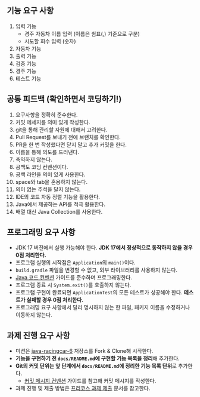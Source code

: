 ## 기능 요구 사항

1. 입력 기능
   - 경주 자동차 이름 입력 (이름은 쉼표(,) 기준으로 구분)
   - 시도할 회수 입력 (숫자)
2. 자동차 기능
3. 출력 기능
4. 검증 기능 
5. 경주 기능 
6. 테스트 기능

## 공통 피드백 (확인하면서 코딩하기!)

1. 요구사항을 정확히 준수한다.
2. 커밋 메세지를 의미 있게 작성한다. 
3. git을 통해 관리할 자원에 대해서 고려한다.
4. Pull Request를 보내기 전에 브랜치를 확인한다. 
5. PR을 한 번 작성했다면 닫지 말고 추가 커밋을 한다. 
6. 이름을 통해 의도를 드러낸다. 
7. 축약하지 않는다.
8. 공백도 코딩 컨밴션이다.
9. 공백 라인을 의미 있게 사용한다. 
10. space와 tab을 혼용하지 않는다.
11. 의미 없는 주석을 달지 않는다.
12. IDE의 코드 자동 정렬 기능을 활용한다. 
13. Java에서 제공하는 API를 적극 활용한다.
14. 배열 대신 Java Collection를 사용한다. 

## 프로그래밍 요구 사항 

- JDK 17 버전에서 실행 가능해야 한다. **JDK 17에서 정상적으로 동작하지 않을 경우 0점 처리한다.**
- 프로그램 실행의 시작점은 `Application`의 `main()`이다.
- `build.gradle` 파일을 변경할 수 없고, 외부 라이브러리를 사용하지 않는다.
- [Java 코드 컨벤션](https://github.com/woowacourse/woowacourse-docs/tree/master/styleguide/java) 가이드를 준수하며 프로그래밍한다.
- 프로그램 종료 시 `System.exit()`를 호출하지 않는다.
- 프로그램 구현이 완료되면 `ApplicationTest`의 모든 테스트가 성공해야 한다. **테스트가 실패할 경우 0점 처리한다.**
- 프로그래밍 요구 사항에서 달리 명시하지 않는 한 파일, 패키지 이름을 수정하거나 이동하지 않는다.


## 과제 진행 요구 사항

- 미션은 [java-racingcar-6](https://github.com/woowacourse-precourse/java-racingcar-6) 저장소를 Fork & Clone해 시작한다.
- **기능을 구현하기 전 `docs/README.md`에 구현할 기능 목록을 정리**해 추가한다.
- **Git의 커밋 단위는 앞 단계에서 `docs/README.md`에 정리한 기능 목록 단위**로 추가한다.
    - [커밋 메시지 컨벤션](https://gist.github.com/stephenparish/9941e89d80e2bc58a153) 가이드를 참고해 커밋 메시지를 작성한다.
- 과제 진행 및 제출 방법은 [프리코스 과제 제출](https://github.com/woowacourse/woowacourse-docs/tree/master/precourse) 문서를 참고한다.
